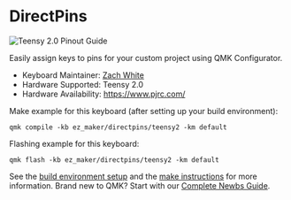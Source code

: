 # DirectPins

![Teensy 2.0 Pinout Guide](https://www.pjrc.com/teensy/pinout2a.png)

Easily assign keys to pins for your custom project using QMK Configurator.

* Keyboard Maintainer: [Zach White](https://github.com/skullydazed)
* Hardware Supported: Teensy 2.0
* Hardware Availability: https://www.pjrc.com/

Make example for this keyboard (after setting up your build environment):

    qmk compile -kb ez_maker/directpins/teensy2 -km default

Flashing example for this keyboard:

    qmk flash -kb ez_maker/directpins/teensy2 -km default

See the [build environment setup](https://docs.qmk.fm/#/getting_started_build_tools) and the [make instructions](https://docs.qmk.fm/#/getting_started_make_guide) for more information. Brand new to QMK? Start with our [Complete Newbs Guide](https://docs.qmk.fm/#/newbs).
